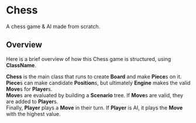 # Chess

A chess game & AI made from scratch.

## Overview

Here is a brief overview of how this Chess game is structured, using **ClassName**.  

**Chess** is the main class that runs to create **Board** and make **Piece**s on it.    
**Piece**s can make candidate **Position**s, but ultimately **Engine** makes the valid **Move**s for **Player**s.   
**Move**s are evaluated by building a **Scenario** tree. If **Move**s are valid, they are added to **Player**s.    
Finally, **Player** plays a **Move** in their turn. If **Player** is AI, it plays the **Move** with the highest value.    